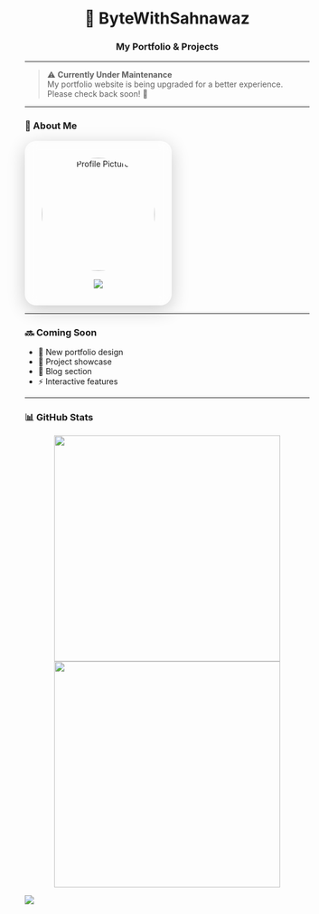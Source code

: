 <h1 align="center">🚀 ByteWithSahnawaz</h1>
<h3 align="center">My Portfolio & Projects</h3>

---

> ⚠️ **Currently Under Maintenance**  
My portfolio website is being upgraded for a better experience. Please check back soon! 🚧  

---

### 👤 About Me
<div align="center" style="
  background: rgba(255, 255, 255, 0.1);
  border-radius: 20px;
  padding: 30px;
  backdrop-filter: blur(10px);
  box-shadow: 0 8px 32px rgba(0, 0, 0, 0.2);
  display: inline-block;
">
  <img src="profile.jpg" width="200" style="border-radius:50%; margin-bottom:15px;" alt="Profile Picture">
  <br>
  <a href="https://www.instagram.com/_sarfaraz__k?igsh=N3lqYjN5eHlxM2M=" target="_blank">
    <img src="https://img.shields.io/badge/-Instagram-E4405F?style=for-the-badge&logo=instagram&logoColor=white">
  </a>
</div>

---

### 🔜 Coming Soon
- 🎨 New portfolio design  
- 📂 Project showcase  
- 📝 Blog section  
- ⚡ Interactive features  

---

### 📊 GitHub Stats
<p align="center">
  <img src="https://github-readme-stats.vercel.app/api?username=Sahnawaz&show_icons=true&theme=tokyonight" width="400">
  <img src="https://github-readme-streak-stats.herokuapp.com/?user=Sahnawaz&theme=tokyonight" width="400">
</p>
    <a href="https://www.instagram.com/_sarfaraz__k?igsh=N3lqYjN5eHlxM2M=" target="_blank">
    <img src="https://img.shields.io/badge/-Instagram-E4405F?style=for-the-badge&logo=instagram&logoColor=white">
  </a>
</p>
